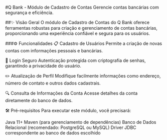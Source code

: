 #Q Bank - Módulo de Cadastro de Contas
Gerencie contas bancárias com segurança e eficiência.



##✨ Visão Geral
O módulo de Cadastro de Contas do Q Bank oferece ferramentas robustas para criação e gerenciamento de contas bancárias, proporcionando uma experiência confiável e segura para os usuários.

###⚙️ Funcionalidades
📋 Cadastro de Usuários
Permite a criação de novas contas com informações pessoais e bancárias.

🔐 Login Seguro
Autenticação protegida com criptografia de senhas, garantindo a privacidade do usuário.

✏️ Atualização de Perfil
Modifique facilmente informações como endereço, número de contato e outros dados cadastrais.

🔍 Consulta de Informações da Conta
Acesse detalhes da conta diretamente do banco de dados.

🛠️ Pré-requisitos
Para executar este módulo, você precisará:

Java 11+
Maven (para gerenciamento de dependências)
Banco de Dados Relacional (recomendado: PostgreSQL ou MySQL)
Driver JDBC correspondente ao banco de dados escolhido
